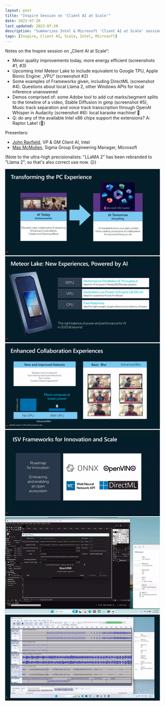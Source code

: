 ```yaml
---
layout: post
title: "Inspire Session on 'Client AI at Scale'"
date: 2023-07-20
last_updated: 2023-07-20
description: "Summarizes Intel & Microsoft 'Client AI at Scale' session, covering Meteor Lake VPU previews, DirectML frameworks, local Llama 2 demos, and edge AI application insights."
tags: [Inspire, Client AI, Scale, Intel, Microsoft]
---
```


Notes on the Inspire session on „Client AI at Scale“:

* Minor quality improvements today, more energy efficient (screenshots #1, #3)
* Upcoming Intel Meteor Lake to include equivalent to Google TPU, Apple Bionic Engine: „VPU“ (screenshot #2)
* Some examples of Frameworks given, including DirectML (screenshot #4). Questions about local Llama 2, other Windows APIs for local inference unanswered
* Demos comprised of: some Adobe tool to add cut marks/segment splits to the timeline of a video, Stable Diffusion in gimp (screenshot #5), Music track separation and voice track transcription through OpenAI Whisper in Audacity (screenshot #6): local karaoke machine! 🥳
* Q: do any of the available Intel x86 chips support the extensions? A: Raptor Lake! (🤔)

Presenters:

* [John Rayfield](http://LinkedIn.in/john-rayfield-65913b/), VP & GM Client AI, Intel
* [Max McMullen](http://LinkedIn.in/maxmcmullen/), Sigma Group Engineering Manager, Microsoft

(Note to the ultra-high precisionalists: "LLaMA 2" has been rebranded to "Llama 2", so that's also correct use now. 😉)

![Client AI at scale #1](assets/img/client-ai-at-scale-1.jpg)
![Client AI at scale #2](assets/img/client-ai-at-scale-2.jpg)
![Client AI at scale #3](assets/img/client-ai-at-scale-3.jpg)
![Client AI at scale #4](assets/img/client-ai-at-scale-4.jpg)
![Client AI at scale #5](assets/img/client-ai-at-scale-5.jpg)
![Client AI at scale #6](assets/img/client-ai-at-scale-6.jpg)
